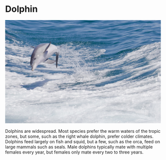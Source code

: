 # Dolphin

![Dolphin Image](dolphin.jpg)

Dolphins are widespread. Most species prefer the warm waters of the tropic zones, but some, such as the right whale dolphin, prefer colder climates. Dolphins feed largely on fish and squid, but a few, such as the orca, feed on large mammals such as seals. Male dolphins typically mate with multiple females every year, but females only mate every two to three years. 
